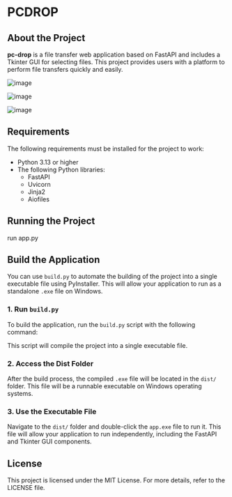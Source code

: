 # PCDROP

## About the Project

**pc-drop** is a file transfer web application based on FastAPI and includes a Tkinter GUI for selecting files. This project provides users with a platform to perform file transfers quickly and easily.

![image](https://github.com/user-attachments/assets/bba74871-e50c-44b3-b78f-043f9200095d)

![image](https://github.com/user-attachments/assets/4eeb4c79-fce0-43e1-b9f1-a0d57eb9a021)

![image](https://github.com/user-attachments/assets/2832c6ae-ce31-4a32-b8fd-e11764f8838b)




## Requirements

The following requirements must be installed for the project to work:

- Python 3.13 or higher
- The following Python libraries:
  - FastAPI
  - Uvicorn
  - Jinja2
  - Aiofiles

## Running the Project

run app.py

## Build the Application

You can use `build.py` to automate the building of the project into a single executable file using PyInstaller. This will allow your application to run as a standalone `.exe` file on Windows.

### 1. Run `build.py`

To build the application, run the `build.py` script with the following command:


This script will compile the project into a single executable file.

### 2. Access the Dist Folder

After the build process, the compiled `.exe` file will be located in the `dist/` folder. This file will be a runnable executable on Windows operating systems.

### 3. Use the Executable File

Navigate to the `dist/` folder and double-click the `app.exe` file to run it. This file will allow your application to run independently, including the FastAPI and Tkinter GUI components.

## License

This project is licensed under the MIT License. For more details, refer to the LICENSE file.




